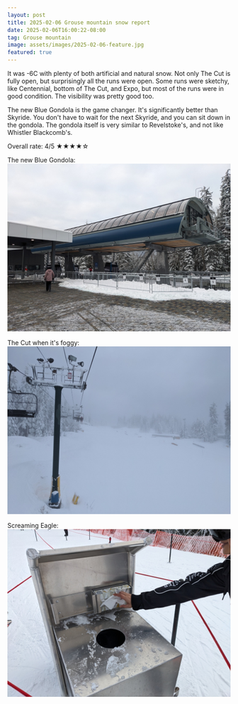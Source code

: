 ```yaml
---
layout: post
title: 2025-02-06 Grouse mountain snow report
date: 2025-02-06T16:00:22-08:00
tag: Grouse mountain
image: assets/images/2025-02-06-feature.jpg
featured: true
---
```


It was -6C with plenty of both artificial and natural snow. Not only The Cut is fully open, but surprisingly all the runs were open.
Some runs were sketchy, like Centennial, bottom of The Cut, and Expo, but most of the runs were in good condition. The visibility was pretty good too.

The new Blue Gondola is the game changer. It's significantly better than Skyride. You don't have to wait for the next Skyride, and you can sit down in the gondola. The gondola itself is very similar to Revelstoke's, and not like Whistler Blackcomb's.

Overall rate: 4/5 ★★★★☆

The new Blue Gondola:
![](/assets/images/2025-02-06-the-new-blue-gondola.jpg)

The Cut when it's foggy:
![](/assets/images/2025-02-06-the-cut-when-it-is-foggy.jpg)

Screaming Eagle:
![](/assets/images/2025-02-06-screaming-eagle.jpg)
